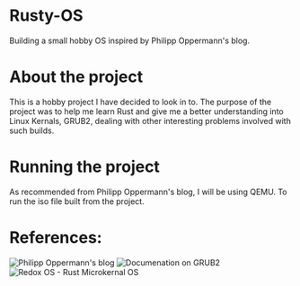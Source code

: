 # Rusty-OS
Building a small hobby OS inspired by Philipp Oppermann's blog.

# About the project
This is a hobby project I have decided to look in to. The purpose of the project was to help me learn Rust and give me a better understanding into Linux Kernals, GRUB2, dealing with other interesting problems involved with such builds.

# Running the project
As recommended from Philipp Oppermann's blog, I will be using QEMU. To run the iso file built from the project.

# References:
![Philipp Oppermann's blog](http://os.phil-opp.com/)
![Documenation on GRUB2](http://wiki.osdev.org/GRUB_2)
![Redox OS - Rust Microkernal OS](https://www.redox-os.org/docs/)

